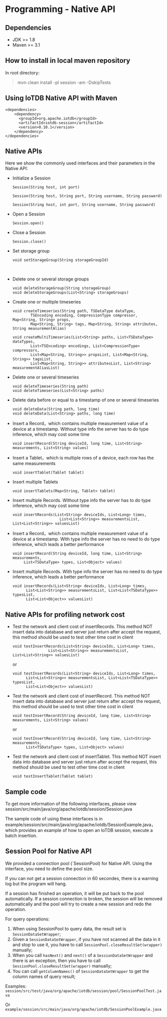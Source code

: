 <!--

    Licensed to the Apache Software Foundation (ASF) under one
    or more contributor license agreements.  See the NOTICE file
    distributed with this work for additional information
    regarding copyright ownership.  The ASF licenses this file
    to you under the Apache License, Version 2.0 (the
    "License"); you may not use this file except in compliance
    with the License.  You may obtain a copy of the License at
    
        http://www.apache.org/licenses/LICENSE-2.0
    
    Unless required by applicable law or agreed to in writing,
    software distributed under the License is distributed on an
    "AS IS" BASIS, WITHOUT WARRANTIES OR CONDITIONS OF ANY
    KIND, either express or implied.  See the License for the
    specific language governing permissions and limitations
    under the License.

-->

# Programming - Native API

## Dependencies

* JDK >= 1.8
* Maven >= 3.1

## How to install in local maven repository

In root directory:
> mvn clean install -pl session -am -DskipTests

## Using IoTDB Native API with Maven

```
<dependencies>
    <dependency>
      <groupId>org.apache.iotdb</groupId>
      <artifactId>iotdb-session</artifactId>
      <version>0.10.1</version>
    </dependency>
</dependencies>
```


## Native APIs

Here we show the commonly used interfaces and their parameters in the Native API:

* Initialize a Session

  ```
  Session(String host, int port)

  Session(String host, String port, String username, String password)

  Session(String host, int port, String username, String password)
  ```

* Open a Session

  ```
  Session.open()
  ```

* Close a Session

  ```
  ​Session.close()
  ```
  
* Set storage group

  ```
  void setStorageGroup(String storageGroupId)    
  ```
  ​	

* Delete one or several storage groups

  ```
  void deleteStorageGroup(String storageGroup)
  void deleteStorageGroups(List<String> storageGroups)
  ```

* Create one or multiple timeseries

  ```
  void createTimeseries(String path, TSDataType dataType,
          TSEncoding encoding, CompressionType compressor, Map<String, String> props,
          Map<String, String> tags, Map<String, String> attributes, String measurementAlias)
          
  void createMultiTimeseries(List<String> paths, List<TSDataType> dataTypes,
          List<TSEncoding> encodings, List<CompressionType> compressors,
          List<Map<String, String>> propsList, List<Map<String, String>> tagsList,
          List<Map<String, String>> attributesList, List<String> measurementAliasList)
  ```

* Delete one or several timeseries

  ```
  void deleteTimeseries(String path)
  void deleteTimeseries(List<String> paths)
  ```

* Delete data before or equal to a timestamp of one or several timeseries

  ```
  void deleteData(String path, long time)
  void deleteData(List<String> paths, long time)
  ```

* Insert a Record，which contains multiple measurement value of a device at a timestamp. Without type info the server has to do type inference, which may cost some time

  ```
  void insertRecord(String deviceId, long time, List<String> measurements, List<String> values)
  ```

* Insert a Tablet，which is multiple rows of a device, each row has the same measurements

  ```
  void insertTablet(Tablet tablet)
  ```

* Insert multiple Tablets

  ```
  void insertTablets(Map<String, Tablet> tablet)
  ```
  
* Insert multiple Records. Without type info the server has to do type inference, which may cost some time

  ```
  void insertRecords(List<String> deviceIds, List<Long> times, 
                       List<List<String>> measurementsList, List<List<String>> valuesList)
  ```
  
* Insert a Record，which contains multiple measurement value of a device at a timestamp. With type info the server has no need to do type inference, which leads a better performance

  ```
  void insertRecord(String deviceId, long time, List<String> measurements,
       List<TSDataType> types, List<Object> values)
  ```

* Insert multiple Records. With type info the server has no need to do type inference, which leads a better performance

  ```
  void insertRecords(List<String> deviceIds, List<Long> times,
        List<List<String>> measurementsList, List<List<TSDataType>> typesList,
        List<List<Object>> valuesList)
  ```

## Native APIs for profiling network cost

* Test the network and client cost of insertRecords. This method NOT insert data into database and server just return after accept the request, this method should be used to test other time cost in client

  ```
  void testInsertRecords(List<String> deviceIds, List<Long> times,
                  List<List<String>> measurementsList, List<List<String>> valuesList)
  ```
  or
  ```
  void testInsertRecords(List<String> deviceIds, List<Long> times,
        List<List<String>> measurementsList, List<List<TSDataType>> typesList,
        List<List<Object>> valuesList)
  ```

* Test the network and client cost of insertRecord. This method NOT insert data into database and server just return after accept the request, this method should be used to test other time cost in client

  ```
  void testInsertRecord(String deviceId, long time, List<String> measurements, List<String> values)
  ```
  or
  ```
  void testInsertRecord(String deviceId, long time, List<String> measurements,
        List<TSDataType> types, List<Object> values)
  ```

* Test the network and client cost of insertTablet. This method NOT insert data into database and server just return after accept the request, this method should be used to test other time cost in client

  ```
  void testInsertTablet(Tablet tablet)
  ```
  
## Sample code

To get more information of the following interfaces, please view session/src/main/java/org/apache/iotdb/session/Session.java

The sample code of using these interfaces is in example/session/src/main/java/org/apache/iotdb/SessionExample.java，which provides an example of how to open an IoTDB session, execute a batch insertion.


## Session Pool for Native API

We provided a connection pool (`SessionPool) for Native API.
Using the interface, you need to define the pool size.

If you can not get a session connection in 60 secondes, there is a warning log but the program will hang.

If a session has finished an operation, it will be put back to the pool automatically.
If a session connection is broken, the session will be removed automatically and the pool will try 
to create a new session and redo the operation.

For query operations:

1. When using SessionPool to query data, the result set is `SessionDataSetWrapper`;
2. Given a `SessionDataSetWrapper`, if you have not scanned all the data in it and stop to use it,
you have to call `SessionPool.closeResultSet(wrapper)` manually;
3. When you call `hasNext()` and `next()` of a `SessionDataSetWrapper` and there is an exception, then
you have to call `SessionPool.closeResultSet(wrapper)` manually;
4. You can call `getColumnNames()` of `SessionDataSetWrapper` to get the column names of query result;

Examples: ```session/src/test/java/org/apache/iotdb/session/pool/SessionPoolTest.java```

Or `example/session/src/main/java/org/apache/iotdb/SessionPoolExample.java`